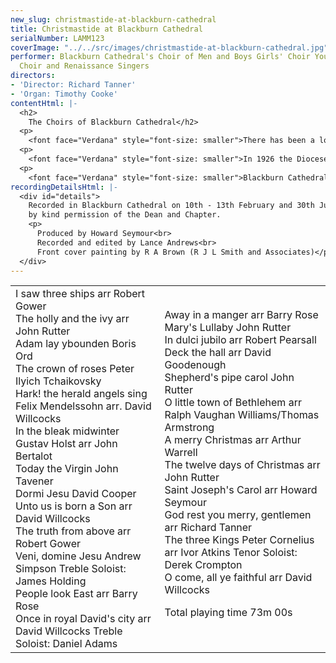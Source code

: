 ```yaml
---
new_slug: christmastide-at-blackburn-cathedral
title: Christmastide at Blackburn Cathedral
serialNumber: LAMM123
coverImage: "../../src/images/christmastide-at-blackburn-cathedral.jpg"
performer: Blackburn Cathedral's Choir of Men and Boys Girls' Choir Young People's
  Choir and Renaissance Singers
directors:
- 'Director: Richard Tanner'
- 'Organ: Timothy Cooke'
contentHtml: |-
  <h2>
    The Choirs of Blackburn Cathedral</h2>
  <p>
    <font face="Verdana" style="font-size: smaller">There has been a long tradition of music in worship at Blackburn Cathedral. In 1514 Thomas Stanley, second Earl of Derby, founded a school and its twelve boys formed part of the choir to sing Masses and Sunday services at what was then Blackburn Parish Church. Clearly music was held in great esteem then, and a long succession of distinguished musicians has maintained and enhanced the high standard of choral singing.</font></p>
  <p>
    <font face="Verdana" style="font-size: smaller">In 1926 the Diocese of Blackburn was created and the Parish Church became the Cathedral. In the past 75 years a series of building programmes has increased the proportion and stature of the original Church, making it a wonderful setting for the varied Diocesan, Civic, Community, Cathedral and Parish events that take place there each year.</font></p>
  <p>
    <font face="Verdana" style="font-size: smaller">Blackburn Cathedral has no choir school, or links with any selected schools and all of the singers join the choirs on a voluntary basis. As well as the well-established Cathedral Choir of boys and men, there has been a Young People's Choir, which sings Matins each Sunday, for over thirty years. The Cathedral's musical outreach has recently been enhanced by the foundation of a Girls' Choir which sings Evensong each Tuesday and Thursday. The Renaissance Singers is a chamber choir of about forty adults which sings sacred and secular music; although not formally a Cathedral Choir, they have been closely associated with the Cathedral for thirty five years and their conductor has always been the Cathedral's Organist and Director of Music.</font></p>
recordingDetailsHtml: |-
  <div id="details">
    Recorded in Blackburn Cathedral on 10th - 13th February and 30th June 2000,<br>
    by kind permission of the Dean and Chapter.
    <p>
      Produced by Howard Seymour<br>
      Recorded and edited by Lance Andrews<br>
      Front cover painting by R A Brown (R J L Smith and Associates)</p>
  </div>
---
```


<table class="tracktable">
  <tbody>
    <tr>
      <td class="column1">
        <span class="trackname">I saw three ships</span><span class="composer"> arr Robert Gower</span><br>
        <span class="trackname"> The holly and the ivy </span> <span class="composer">arr John Rutter</span><br>
        <span class="trackname"> Adam lay ybounden </span> <span class="composer">Boris Ord </span><br>
        <span class="trackname"> The crown of roses</span><span class="composer"> Peter Ilyich Tchaikovsky</span><br>
        <span class="trackname"> Hark! the herald angels sing</span><span class="composer"> Felix Mendelssohn arr. David Willcocks </span><br>
        <span class="trackname"> In the bleak midwinter </span> <span class="composer">Gustav Holst arr John Bertalot</span><br>
        <span class="trackname"> Today the Virgin</span><span class="composer"> John Tavener </span><br>
        <span class="trackname"> Dormi Jesu </span> <span class="composer">David Cooper</span><br>
        <span class="trackname"> Unto us is born a Son </span> <span class="composer">arr David Willcocks</span><br>
        <span class="trackname"> The truth from above</span><span class="composer"> arr Robert Gower</span><br>
        <span class="trackname"> Veni, domine Jesu </span> <span class="composer">Andrew Simpson Treble Soloist:  James Holding</span><br>
        <span class="trackname"> People look East </span> <span class="composer">arr Barry Rose</span><br>
        <span class="trackname"> Once in royal David's city </span> <span class="composer">arr David Willcocks Treble Soloist: Daniel Adams</span>
      </td>
      <td class="column2">
        <span class="trackname">Away in a manger</span><span class="composer"> arr Barry Rose</span><br>
        <span class="trackname"> Mary's Lullaby </span> <span class="composer">John Rutter</span><br>
        <span class="trackname"> In dulci jubilo </span> <span class="composer">arr Robert Pearsall</span><br>
        <span class="trackname"> Deck the hall </span> <span class="composer">arr David Goodenough</span><br>
        <span class="trackname"> Shepherd's pipe carol </span> <span class="composer">John Rutter</span><br>
        <span class="trackname"> O little town of Bethlehem</span><span class="composer"> arr Ralph Vaughan Williams/Thomas Armstrong</span><br>
        <span class="trackname"> A merry Christmas</span><span class="composer"> arr Arthur Warrell</span><br>
        <span class="trackname"> The twelve days of Christmas </span> <span class="composer">arr John Rutter</span><br>
        <span class="trackname"> Saint Joseph's Carol </span> <span class="composer">arr Howard Seymour</span><br>
        <span class="trackname"> God rest you merry, gentlemen</span><span class="composer"> arr Richard Tanner</span><br>
        <span class="trackname"> The three Kings Peter Cornelius</span><span class="composer"> arr Ivor Atkins Tenor Soloist: Derek Crompton</span><br>
        <span class="trackname"> O come, all ye faithful </span> <span class="composer">arr David Willcocks</span>
        <p>
          <span id="playingtime">Total playing time 73m 00s</span></p>
      </td>
    </tr>
  </tbody>
</table>
